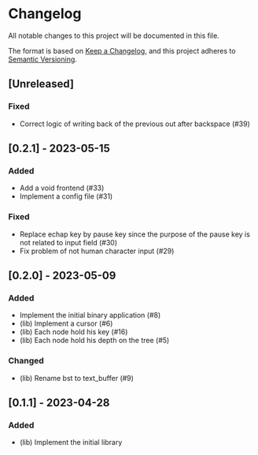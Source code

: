 # Changelog

All notable changes to this project will be documented in this file.

The format is based on [Keep a Changelog](https://keepachangelog.com/en/1.1.0),
and this project adheres to [Semantic Versioning](https://semver.org/spec/v2.0.0.html).

## [Unreleased]

### Fixed

- Correct logic of writing back of the previous out after backspace (#39)

## [0.2.1] - 2023-05-15

### Added

- Add a void frontend (#33)
- Implement a config file (#31)

### Fixed

- Replace echap key by pause key since the purpose of the pause key is not related to input field (#30)
- Fix problem of not human character input (#29)

## [0.2.0] - 2023-05-09

### Added

- Implement the initial binary application (#8)
- (lib) Implement a cursor (#6)
- (lib) Each node hold his key (#16)
- (lib) Each node hold his depth on the tree (#5)

### Changed

- (lib) Rename bst to text_buffer (#9)

## [0.1.1] - 2023-04-28

### Added

- (lib) Implement the initial library
